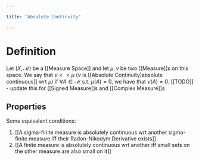 ```yaml
---

title: "Absolute Continuity"

---
```

# Definition
Let $(X, \mathcal{M})$ be a [[Measure Space]] and let $\mu, \nu$ be two [[Measure]]s on this space. We say that $\nu << \mu$ ($\nu$ is [[Absolute Continuity|absolute continuous]] wrt $\mu$) if $\forall A \in \mathcal{M}$ s.t. $\mu(A) = 0$, we have that $\nu(A) = 0$. [[TODO]] - update this for [[Signed Measure]]s and [[Complex Measure]]s

## Properties
Some equivalent conditions:
1. [[A sigma-finite measure is absolutely continuous wrt another sigma-finite measure iff their Radon-Nikodym Derivative exists]]
2. [[A finite measure is absolutely continuous wrt another iff small sets on the other measure are also small on it]]